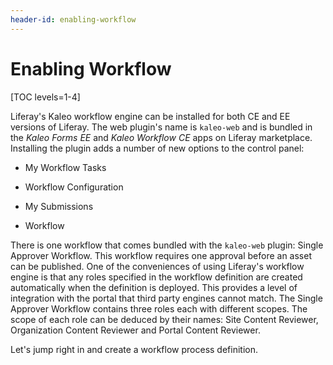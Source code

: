 ```yaml
---
header-id: enabling-workflow
---
```


# Enabling Workflow

[TOC levels=1-4]

Liferay's Kaleo workflow engine can be installed for both CE and EE versions of
Liferay. The web plugin's name is `kaleo-web` and is bundled in the *Kaleo Forms
EE* and *Kaleo Workflow CE* apps on Liferay marketplace. Installing the plugin
adds a number of new options to the control panel:

-   My Workflow Tasks

-   Workflow Configuration

-   My Submissions

-   Workflow

There is one workflow that comes bundled with the `kaleo-web` plugin: Single
Approver Workflow. This workflow requires one approval before an asset can be
published. One of the conveniences of using Liferay's workflow engine is that
any roles specified in the workflow definition are created automatically when
the definition is deployed. This provides a level of integration with the portal
that third party engines cannot match. The Single Approver Workflow contains
three roles each with different scopes. The scope of each role can be deduced by
their names: Site Content Reviewer, Organization Content Reviewer and Portal
Content Reviewer. 

Let's jump right in and create a workflow process definition. 

